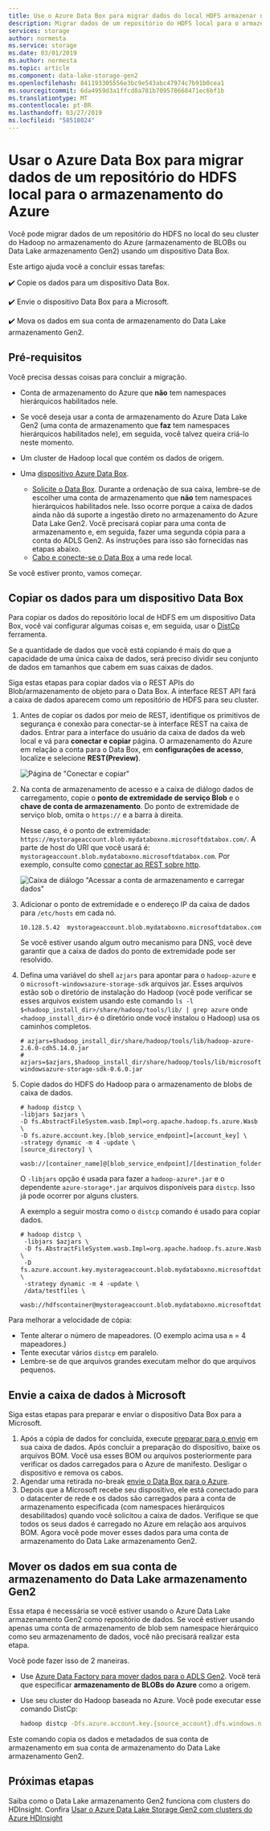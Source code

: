 ```yaml
---
title: Use o Azure Data Box para migrar dados do local HDFS armazenar no armazenamento do Azure
description: Migrar dados de um repositório do HDFS local para o armazenamento do Azure
services: storage
author: normesta
ms.service: storage
ms.date: 03/01/2019
ms.author: normesta
ms.topic: article
ms.component: data-lake-storage-gen2
ms.openlocfilehash: 841193305556e3bc9e543abc47974c7b91b0cea1
ms.sourcegitcommit: 6da4959d3a1ffcd8a781b709578668471ec6bf1b
ms.translationtype: MT
ms.contentlocale: pt-BR
ms.lasthandoff: 03/27/2019
ms.locfileid: "58518024"
---
```

# <a name="use-azure-data-box-to-migrate-data-from-an-on-premises-hdfs-store-to-azure-storage"></a>Usar o Azure Data Box para migrar dados de um repositório do HDFS local para o armazenamento do Azure

Você pode migrar dados de um repositório do HDFS no local do seu cluster do Hadoop no armazenamento do Azure (armazenamento de BLOBs ou Data Lake armazenamento Gen2) usando um dispositivo Data Box.

Este artigo ajuda você a concluir essas tarefas:

:heavy_check_mark: Copie os dados para um dispositivo Data Box.

:heavy_check_mark: Envie o dispositivo Data Box para a Microsoft.

:heavy_check_mark: Mova os dados em sua conta de armazenamento do Data Lake armazenamento Gen2.

## <a name="prerequisites"></a>Pré-requisitos

Você precisa dessas coisas para concluir a migração.

* Conta de armazenamento do Azure que **não** tem namespaces hierárquicos habilitados nele.

* Se você deseja usar a conta de armazenamento do Azure Data Lake Gen2 (uma conta de armazenamento que **faz** tem namespaces hierárquicos habilitados nele), em seguida, você talvez queira criá-lo neste momento.

* Um cluster de Hadoop local que contém os dados de origem.

* Uma [dispositivo Azure Data Box](https://azure.microsoft.com/services/storage/databox/). 

    - [Solicite o Data Box](https://docs.microsoft.com/azure/databox/data-box-deploy-ordered). Durante a ordenação de sua caixa, lembre-se de escolher uma conta de armazenamento que **não** tem namespaces hierárquicos habilitados nele. Isso ocorre porque a caixa de dados ainda não dá suporte a ingestão direto no armazenamento do Azure Data Lake Gen2. Você precisará copiar para uma conta de armazenamento e, em seguida, fazer uma segunda cópia para a conta do ADLS Gen2. As instruções para isso são fornecidas nas etapas abaixo.
    - [Cabo e conecte-se o Data Box](https://docs.microsoft.com/azure/databox/data-box-deploy-set-up) a uma rede local.

Se você estiver pronto, vamos começar.

## <a name="copy-your-data-to-a-data-box-device"></a>Copiar os dados para um dispositivo Data Box

Para copiar os dados do repositório local de HDFS em um dispositivo Data Box, você vai configurar algumas coisas e, em seguida, usar o [DistCp](https://hadoop.apache.org/docs/stable/hadoop-distcp/DistCp.html) ferramenta.

Se a quantidade de dados que você está copiando é mais do que a capacidade de uma única caixa de dados, será preciso dividir seu conjunto de dados em tamanhos que cabem em suas caixas de dados.

Siga estas etapas para copiar dados via o REST APIs do Blob/armazenamento de objeto para o Data Box. A interface REST API fará a caixa de dados aparecem como um repositório de HDFS para seu cluster. 


1. Antes de copiar os dados por meio de REST, identifique os primitivos de segurança e conexão para conectar-se à interface REST na caixa de dados. Entrar para a interface do usuário da caixa de dados da web local e vá para **conectar e copiar** página. O armazenamento do Azure em relação a conta para o Data Box, em **configurações de acesso**, localize e selecione **REST(Preview)**.

    ![Página de "Conectar e copiar"](media/data-lake-storage-migrate-on-premises-HDFS-cluster/data-box-connect-rest.png)

2. Na conta de armazenamento de acesso e a caixa de diálogo dados de carregamento, copie o **ponto de extremidade de serviço Blob** e o **chave de conta de armazenamento**. Do ponto de extremidade de serviço blob, omita o `https://` e a barra à direita.

    Nesse caso, é o ponto de extremidade: `https://mystorageaccount.blob.mydataboxno.microsoftdatabox.com/`. A parte de host do URI que você usará é: `mystorageaccount.blob.mydataboxno.microsoftdatabox.com`. Por exemplo, consulte como [conectar ao REST sobre http](/azure/databox/data-box-deploy-copy-data-via-rest). 

     ![Caixa de diálogo "Acessar a conta de armazenamento e carregar dados"](media/data-lake-storage-migrate-on-premises-HDFS-cluster/data-box-connection-string-http.png)

3. Adicionar o ponto de extremidade e o endereço IP da caixa de dados para `/etc/hosts` em cada nó.

    ```    
    10.128.5.42  mystorageaccount.blob.mydataboxno.microsoftdatabox.com
    ```
    Se você estiver usando algum outro mecanismo para DNS, você deve garantir que a caixa de dados do ponto de extremidade pode ser resolvido.
    
3. Defina uma variável do shell `azjars` para apontar para o `hadoop-azure` e o `microsoft-windowsazure-storage-sdk` arquivos jar. Esses arquivos estão sob o diretório de instalação do Hadoop (você pode verificar se esses arquivos existem usando este comando `ls -l $<hadoop_install_dir>/share/hadoop/tools/lib/ | grep azure` onde `<hadoop_install_dir>` é o diretório onde você instalou o Hadoop) usa os caminhos completos. 
    
    ```
    # azjars=$hadoop_install_dir/share/hadoop/tools/lib/hadoop-azure-2.6.0-cdh5.14.0.jar
    # azjars=$azjars,$hadoop_install_dir/share/hadoop/tools/lib/microsoft-windowsazure-storage-sdk-0.6.0.jar
    ```

4. Copie dados do HDFS do Hadoop para o armazenamento de blobs de caixa de dados.

    ```
    # hadoop distcp \
    -libjars $azjars \
    -D fs.AbstractFileSystem.wasb.Impl=org.apache.hadoop.fs.azure.Wasb \
    -D fs.azure.account.key.[blob_service_endpoint]=[account_key] \
    -strategy dynamic -m 4 -update \
    [source_directory] \
           wasb://[container_name]@[blob_service_endpoint]/[destination_folder]       
    ```
   O `-libjars` opção é usada para fazer a `hadoop-azure*.jar` e o dependente `azure-storage*.jar` arquivos disponíveis para `distcp`. Isso já pode ocorrer por alguns clusters.
   
   A exemplo a seguir mostra como o `distcp` comando é usado para copiar dados.
   
   ```
   # hadoop distcp \
    -libjars $azjars \
    -D fs.AbstractFileSystem.wasb.Impl=org.apache.hadoop.fs.azure.Wasb \
    -D fs.azure.account.key.mystorageaccount.blob.mydataboxno.microsoftdatabox.com=myaccountkey \
    -strategy dynamic -m 4 -update \
    /data/testfiles \
    wasb://hdfscontainer@mystorageaccount.blob.mydataboxno.microsoftdatabox.com/testfiles
   ```
  
Para melhorar a velocidade de cópia:
- Tente alterar o número de mapeadores. (O exemplo acima usa `m` = 4 mapeadores.)
- Tente executar vários `distcp` em paralelo.
- Lembre-se de que arquivos grandes executam melhor do que arquivos pequenos.       
    
## <a name="ship-the-data-box-to-microsoft"></a>Envie a caixa de dados à Microsoft

Siga estas etapas para preparar e enviar o dispositivo Data Box para a Microsoft.

1. Após a cópia de dados for concluída, execute [preparar para o envio](https://docs.microsoft.com/azure/databox/data-box-deploy-copy-data-via-rest) em sua caixa de dados. Após concluir a preparação do dispositivo, baixe os arquivos BOM. Você usa esses BOM ou arquivos posteriormente para verificar os dados carregados para o Azure de manifesto. Desligar o dispositivo e remova os cabos. 
2.  Agendar uma retirada no-break [envie o Data Box para o Azure](https://docs.microsoft.com/azure/databox/data-box-deploy-picked-up). 
3.  Depois que a Microsoft recebe seu dispositivo, ele está conectado para o datacenter de rede e os dados são carregados para a conta de armazenamento especificada (com namespaces hierárquicos desabilitados) quando você solicitou a caixa de dados. Verifique se que todos os seus dados é carregado no Azure em relação aos arquivos BOM. Agora você pode mover esses dados para uma conta de armazenamento do Data Lake armazenamento Gen2.

## <a name="move-the-data-onto-your-data-lake-storage-gen2-storage-account"></a>Mover os dados em sua conta de armazenamento do Data Lake armazenamento Gen2

Essa etapa é necessária se você estiver usando o Azure Data Lake armazenamento Gen2 como repositório de dados. Se você estiver usando apenas uma conta de armazenamento de blob sem namespace hierárquico como seu armazenamento de dados, você não precisará realizar esta etapa.

Você pode fazer isso de 2 maneiras. 

- Use [Azure Data Factory para mover dados para o ADLS Gen2](https://docs.microsoft.com/azure/data-factory/load-azure-data-lake-storage-gen2). Você terá que especificar **armazenamento de BLOBs do Azure** como a origem.

- Use seu cluster do Hadoop baseada no Azure. Você pode executar esse comando DistCp:

    ```bash
    hadoop distcp -Dfs.azure.account.key.{source_account}.dfs.windows.net={source_account_key} abfs://{source_container} @{source_account}.dfs.windows.net/[path] abfs://{dest_container}@{dest_account}.dfs.windows.net/[path]
    ```

Este comando copia os dados e metadados de sua conta de armazenamento em sua conta de armazenamento do Data Lake armazenamento Gen2.

## <a name="next-steps"></a>Próximas etapas

Saiba como o Data Lake armazenamento Gen2 funciona com clusters do HDInsight. Confira [Usar o Azure Data Lake Storage Gen2 com clusters do Azure HDInsight](https://docs.microsoft.com/Azure/storage/blobs/data-lake-storage-use-hdi-cluster?toc=%2fazure%2fstorage%2fblobs%2ftoc.json)
